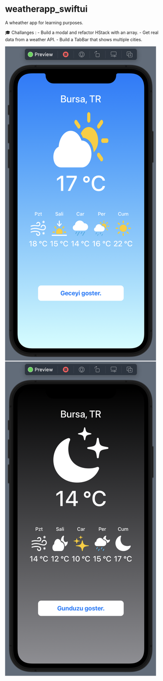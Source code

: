 # weatherapp_swiftui

A wheather app for learning purposes.  

🎓 Challanges :
     - Build a modal and refactor HStack with an array.
     - Get real data from a weather API.
     - Build a TabBar that shows multiple cities.


![swift-weatherApp](https://github.com/aybarska/weatherapp_swiftui/blob/main/ss1.png?raw=true)
![swift-weatherApp](https://github.com/aybarska/weatherapp_swiftui/blob/main/ss2.png?raw=true)
